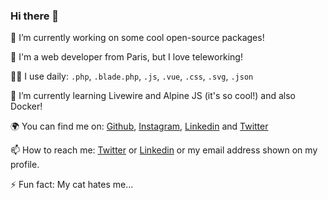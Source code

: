 ### Hi there 👋

🔭 I’m currently working on some cool open-source packages!

💼 I'm a web developer from Paris, but I love teleworking!

👨‍💻 I use daily: `.php`, `.blade.php`, `.js`, `.vue`, `.css`, `.svg`, `.json`

🌱 I’m currently learning Livewire and Alpine JS (it's so cool!) and also Docker!

🌍 You can find me on: [Github](https://github.com/axeldotdev), [Instagram](https://instagram.com/axeldotdev), [Linkedin](https://www.linkedin.com/in/axeldotdve/) and [Twitter](https://twitter.com/axeldotdev)

📫 How to reach me: [Twitter](https://twitter.com/axeldotdev) or [Linkedin](https://www.linkedin.com/in/axeldotdev/) or my email address shown on my profile.

⚡ Fun fact: My cat hates me...
